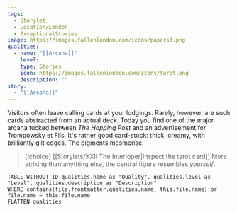 ```yaml
---
tags:
  - Storylet
  - Location/London
  - ExceptionalStories
image: https://images.fallenlondon.com/icons/papers3.png
qualities:
  - name: "[[Arcana]]"
    level: 
    type: Stories
    icon: https://images.fallenlondon.com/icons/tarot.png
    description: ""
story:
  - "[[Arcana]]"
---
```


Visitors often leave calling cards at your lodgings. Rarely, however, are such cards abstracted from an actual deck. Today you find one of the major arcana tucked between _The Hopping Post_ and an advertisement for Trompowsky et Fils. It's rather good card-stock: thick, creamy, with brilliantly gilt edges. The pigments mesmerise.


> [!choice] [[Storylets/XXII The Interloper|Inspect the tarot card]]
More striking than anything else, the central figure resembles _yourself_.


```dataview
TABLE WITHOUT ID qualities.name as "Quality", qualities.level as "Level", qualities.description as "Description" 
WHERE contains(file.frontmatter.qualities.name, this.file.name) or file.name = this.file.name 
FLATTEN qualities
```